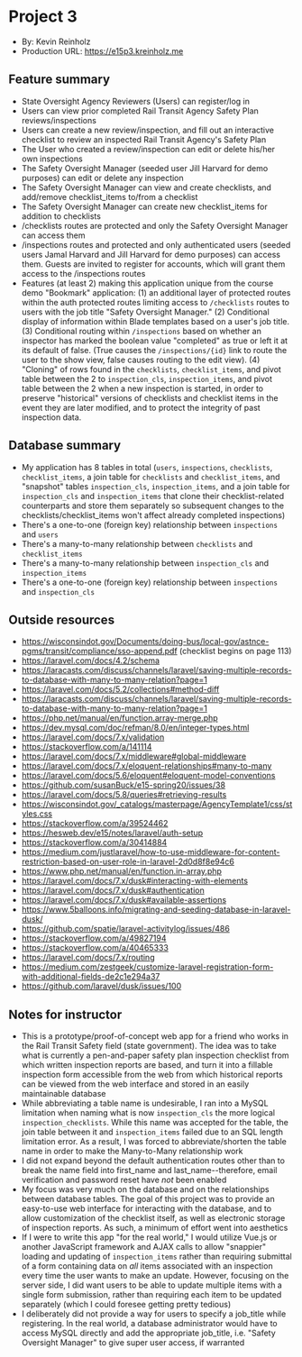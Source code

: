 # Project 3
+ By: Kevin Reinholz
+ Production URL: <https://e15p3.kreinholz.me>

## Feature summary
+ State Oversight Agency Reviewers (Users) can register/log in
+ Users can view prior completed Rail Transit Agency Safety Plan reviews/inspections
+ Users can create a new review/inspection, and fill out an interactive checklist to review an inspected Rail Transit Agency's Safety Plan
+ The User who created a review/inspection can edit or delete his/her own inspections
+ The Safety Oversight Manager (seeded user Jill Harvard for demo purposes) can edit or delete any inspection
+ The Safety Oversight Manager can view and create checklists, and add/remove checklist_items to/from a checklist
+ The Safety Oversight Manager can create new checklist_items for addition to checklists
+ /checklists routes are protected and only the Safety Oversight Manager can access them
+ /inspections routes and protected and only authenticated users (seeded users Jamal Harvard and Jill Harvard for demo purposes) can access them. Guests are invited to register for accounts, which will grant them access to the /inspections routes
+ Features (at least 2) making this application unique from the course demo "Bookmark" application: (1) an additional layer of protected routes within the auth protected routes limiting access to `/checklists` routes to users with the job title "Safety Oversight Manager." (2) Conditional display of information within Blade templates based on a user's job title. (3) Conditional routing within `/inspections` based on whether an inspector has marked the boolean value "completed" as true or left it at its default of false. (True causes the `/inspections/{id}` link to route the user to the show view, false causes routing to the edit view). (4) "Cloning" of rows found in the `checklists`, `checklist_items`, and pivot table between the 2 to `inspection_cls`, `inspection_items`, and pivot table between the 2 when a new inspection is started, in order to preserve "historical" versions of checklists and checklist items in the event they are later modified, and to protect the integrity of past inspection data.
  
## Database summary
+ My application has 8 tables in total (`users`, `inspections`, `checklists`, `checklist_items`, a join table for `checklists` and `checklist_items`, and "snapshot" tables `inspection_cls`, `inspection_items`, and a join table for `inspection_cls` and `inspection_items` that clone their checklist-related counterparts and store them separately so subsequent changes to the checklists/checklist_items won't affect already completed inspections)
+ There's a one-to-one (foreign key) relationship between `inspections` and `users`
+ There's a many-to-many relationship between `checklists` and `checklist_items`
+ There's a many-to-many relationship between `inspection_cls` and `inspection_items`
+ There's a one-to-one (foreign key) relationship between `inspections` and `inspection_cls`

## Outside resources
+ <https://wisconsindot.gov/Documents/doing-bus/local-gov/astnce-pgms/transit/compliance/sso-append.pdf> (checklist begins on page 113)
+ <https://laravel.com/docs/4.2/schema>
+ <https://laracasts.com/discuss/channels/laravel/saving-multiple-records-to-database-with-many-to-many-relation?page=1>
+ <https://laravel.com/docs/5.2/collections#method-diff>
+ <https://laracasts.com/discuss/channels/laravel/saving-multiple-records-to-database-with-many-to-many-relation?page=1>
+ <https://php.net/manual/en/function.array-merge.php>
+ <https://dev.mysql.com/doc/refman/8.0/en/integer-types.html>
+ <https://laravel.com/docs/7.x/validation>
+ <https://stackoverflow.com/a/141114>
+ <https://laravel.com/docs/7.x/middleware#global-middleware>
+ <https://laravel.com/docs/7.x/eloquent-relationships#many-to-many>
+ <https://laravel.com/docs/5.6/eloquent#eloquent-model-conventions>
+ <https://github.com/susanBuck/e15-spring20/issues/38>
+ <https://laravel.com/docs/5.8/queries#retrieving-results>
+ <https://wisconsindot.gov/_catalogs/masterpage/AgencyTemplate1/css/styles.css>
+ <https://stackoverflow.com/a/39524462>
+ <https://hesweb.dev/e15/notes/laravel/auth-setup>
+ <https://stackoverflow.com/a/30414884>
+ <https://medium.com/justlaravel/how-to-use-middleware-for-content-restriction-based-on-user-role-in-laravel-2d0d8f8e94c6>
+ <https://www.php.net/manual/en/function.in-array.php>
+ <https://laravel.com/docs/7.x/dusk#interacting-with-elements>
+ <https://laravel.com/docs/7.x/dusk#authentication>
+ <https://laravel.com/docs/7.x/dusk#available-assertions>
+ <https://www.5balloons.info/migrating-and-seeding-database-in-laravel-dusk/>
+ <https://github.com/spatie/laravel-activitylog/issues/486>
+ <https://stackoverflow.com/a/49827194>
+ <https://stackoverflow.com/a/40465333>
+ <https://laravel.com/docs/7.x/routing>
+ <https://medium.com/zestgeek/customize-laravel-registration-form-with-additional-fields-de2c1e294a37>
+ <https://github.com/laravel/dusk/issues/100>

## Notes for instructor
+ This is a prototype/proof-of-concept web app for a friend who works in the Rail Transit Safety field (state government). The idea was to take what is currently a pen-and-paper safety plan inspection checklist from which written inspection reports are based, and turn it into a fillable inspection form accessible from the web from which historical reports can be viewed from the web interface and stored in an easily maintainable database
+ While abbreviating a table name is undesirable, I ran into a MySQL limitation when naming what is now `inspection_cls` the more logical `inspection_checklists`. While this name was accepted for the table, the join table between it and `inspection_items` failed due to an SQL length limitation error. As a result, I was forced to abbreviate/shorten the table name in order to make the Many-to-Many relationship work
+ I did not expand beyond the default authentication routes other than to break the name field into first_name and last_name--therefore, email verification and password reset have *not* been enabled
+ My focus was very much on the database and on the relationships between database tables. The goal of this project was to provide an easy-to-use web interface for interacting with the database, and to allow customization of the checklist itself, as well as electronic storage of inspection reports. As such, a minimum of effort went into aesthetics
+ If I were to write this app "for the real world," I would utilize Vue.js or another JavaScript framework and AJAX calls to allow "snappier" loading and updating of `inspection_items` rather than requiring submittal of a form containing data on *all* items associated with an inspection every time the user wants to make an update. However, focusing on the server side, I did want users to be able to update multiple items with a single form submission, rather than requiring each item to be updated separately (which I could foresee getting pretty tedious)
+ I deliberately did not provide a way for users to specify a job_title while registering. In the real world, a database administrator would have to access MySQL directly and add the appropriate job_title, i.e. "Safety Oversight Manager" to give super user access, if warranted